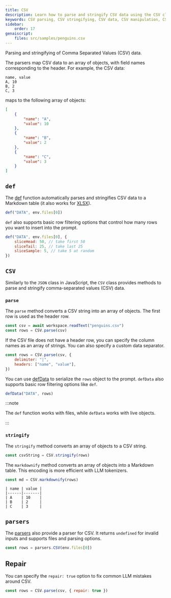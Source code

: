 ```yaml
---
title: CSV
description: Learn how to parse and stringify CSV data using the CSV class in scripting.
keywords: CSV parsing, CSV stringifying, CSV data, CSV manipulation, CSV utility
sidebar:
    order: 17
genaiscript:
    files: src/samples/penguins.csv
---
```


Parsing and stringifying of Comma Separated Values (CSV) data.

The parsers map CSV data to an array of objects, with field names corresponding to the header. For example, the CSV data:

```csv
name, value
A, 10
B, 2
C, 3
```

maps to the following array of objects:

```json
[
    {
        "name": "A",
        "value": 10
    },
    {
        "name": "B",
        "value": 2
    },
    {
        "name": "C",
        "value": 3
    }
]
```

## `def`

The [def](/genaiscript/reference/scripts/context) function automatically parses and stringifies CSV data to a Markdown table (it also works for [XLSX](/genaiscript/reference/scripts/xlsx)).

```js assistant=false
def("DATA", env.files[0])
```

`def` also supports basic row filtering options that control how many rows you want to insert into the prompt.

```js assistant=false
def("DATA", env.files[0], {
    sliceHead: 50, // take first 50
    sliceTail: 25, // take last 25
    sliceSample: 5, // take 5 at random
})
```

## `CSV`

Similarly to the `JSON` class in JavaScript, the `CSV` class provides methods to parse and stringify comma-separated values (CSV) data.

### `parse`

The `parse` method converts a CSV string into an array of objects. The first row is used as the header row.

```js "CSV.parse"
const csv = await workspace.readText("penguins.csv")
const rows = CSV.parse(csv)
```

If the CSV file does not have a header row, you can specify the column names as an array of strings. You can also specify a custom data separator.

```js
const rows = CSV.parse(csv, {
    delimiter: "|",
    headers: ["name", "value"],
})
```

You can use [defData](/genaiscript/reference/scripts/context) to serialize the `rows` object to the prompt. `defData` also supports basic row filtering options like `def`.

```js
defData("DATA", rows)
```

:::note

The `def` function works with files, while `defData` works with live objects.

:::

### `stringify`

The `stringify` method converts an array of objects to a CSV string.

```js "CSV.stringify"
const csvString = CSV.stringify(rows)
```

The `markdownify` method converts an array of objects into a Markdown table. This encoding is more efficient with LLM tokenizers.

```js "CSV.markdownify"
const md = CSV.markdownify(rows)
```

```text
| name | value |
|------|-------|
| A    | 10    |
| B    | 2     |
| C    | 3     |
```

## `parsers`

The [parsers](/genaiscript/reference/scripts/parsers) also provide a parser for CSV. It returns `undefined` for invalid inputs and supports files and parsing options.

```js
const rows = parsers.CSV(env.files[0])
```


## Repair

You can specify the `repair: true` option to fix common LLM mistakes around CSV.

```js
const rows = CSV.parse(csv, { repair: true })
```
